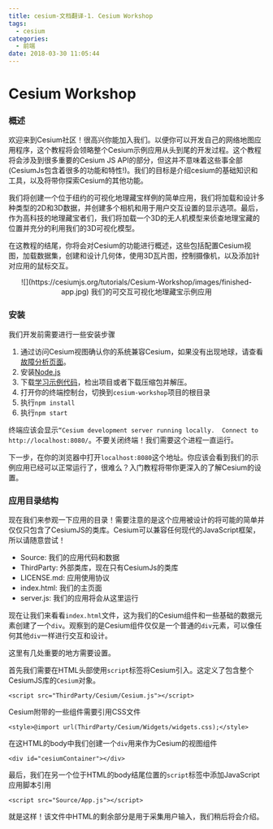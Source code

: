 ```yaml
---
title: cesium-文档翻译-1. Cesium Workshop
tags:
  - cesium
categories:
  - 前端
date: 2018-03-30 11:05:44
---
```


Cesium Workshop
===

### 概述

欢迎来到Cesium社区！很高兴你能加入我们。以便你可以开发自己的网络地图应用程序，这个教程将会领略整个Cesium示例应用从头到尾的开发过程。这个教程将会涉及到很多重要的Cesium JS API的部分，但这并不意味着这些事全部(CesiumJs包含着很多的功能和特性!)。我们的目标是介绍cesium的基础知识和工具，以及将带你探索Cesium的其他功能。

我们将创建一个位于纽约的可视化地理藏宝样例的简单应用，我们将加载和设计多种类型的2D和3D数据，并创建多个相机和用于用户交互设置的显示选项。最后，作为高科技的地理藏宝者们，我们将加载一个3D的无人机模型来侦查地理宝藏的位置并充分的利用我们的3D可视化模型。

在这教程的结尾，你将会对Cesium的功能进行概述，这些包括配置Cesium视图，加载数据集，创建和设计几何体，使用3D瓦片图，控制摄像机，以及添加针对应用的鼠标交互。

<!--more-->

<center>
![](https://cesiumjs.org/tutorials/Cesium-Workshop/images/finished-app.jpg)
我们的可交互可视化地理藏宝示例应用
</center>


### 安装

我们开发前需要进行一些安装步骤

1. 通过访问Cesium视图确认你的系统兼容Cesium，如果没有出现地球，请查看[故障分析页面](https://cesiumjs.org/troubleshooting/)。
2. 安装[Node.js](https://nodejs.org/en/)
3. 下载[学习示例代码](https://github.com/AnalyticalGraphicsInc/cesium-workshop)，检出项目或者下载压缩包并解压。
4. 打开你的终端控制台，切换到`cesium-workshop`项目的根目录
5. 执行`npm install`
6. 执行`npm start`

终端应该会显示`“Cesium development server running locally.  Connect to http://localhost:8080/`。不要关闭终端！我们需要这个进程一直运行。

下一步，在你的浏览器中打开`localhost:8080`这个地址。你应该会看到我们的示例应用已经可以正常运行了，很难么？入门教程将带你更深入的了解Cesium的设置。

### 应用目录结构

现在我们来参观一下应用的目录！需要注意的是这个应用被设计的将可能的简单并仅仅只包含了CesiumJS的类库。Cesium可以兼容任何现代的JavaScript框架，所以请随意尝试！

* Source: 我们的应用代码和数据
* ThirdParty: 外部类库，现在只有CesiumJs的类库
* LICENSE.md: 应用使用协议
* index.html: 我们的主页面
* server.js: 我们的应用将会从这里运行

现在让我们来看看`index.html`文件，这为我们的Cesium组件和一些基础的数据元素创建了一个`div`。观察到的是Cesium组件仅仅是一个普通的`div`元素，可以像任何其他`div`一样进行交互和设计。

这里有几处重要的地方需要设置。

首先我们需要在HTML头部使用`script`标签将Cesium引入。这定义了包含整个CesiumJS库的`Cesium`对象。
```
<script src="ThirdParty/Cesium/Cesium.js"></script>
```
Cesium附带的一些组件需要引用CSS文件
```
<style>@import url(ThirdParty/Cesium/Widgets/widgets.css);</style>
```
在这HTML的body中我们创建一个`div`用来作为Cesium的视图组件
```
<div id="cesiumContainer"></div>
```
最后，我们在另一个位于HTML的body结尾位置的`script`标签中添加JavaScript应用脚本引用
```
<script src="Source/App.js"></script>
```
就是这样！该文件中HTML的剩余部分是用于采集用户输入，我们稍后将会介绍。









